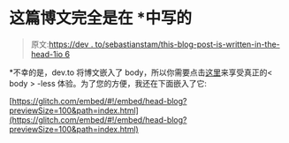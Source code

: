 # 这篇博文完全是在 *中写的

> 原文:[https://dev . to/sebastianstam/this-blog-post-is-written-in-the-head-1io 6](https://dev.to/sebastianstamm/this-blog-post-is-written-entirely-in-the-head-1io6)

*不幸的是，dev.to 将博文嵌入了 body，所以你需要点击[这里](https://head-blog.glitch.me/)来享受真正的< body > -less 体验。为了您的方便，我还在下面嵌入了它:

[https://glitch.com/embed/#!/embed/head-blog?previewSize=100&path=index.html](https://glitch.com/embed/#!/embed/head-blog?previewSize=100&path=index.html)